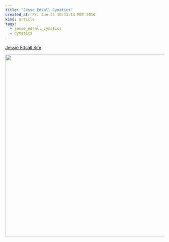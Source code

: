 ```yaml
---
title: "Jesse Edsall Cymatics"
created_at: Fri Jun 24 10:13:14 MDT 2016
kind: article
tags:
  - jesse_edsall_cymatics
  - cymatics
---
```


<a href="http://www.jess-e.com/Home.html" target="_blank">Jessie Edsall Site</a>

<img src="/assets/images/jess-e-cymatic-01.png" width="580px">


<!--
html boilerplate
<a href="" target="_blank"></a>
<img src="" width="400px">
<ul>
  <li></li>
</ul>
<pre>
</pre>
<pre><code>
</code></pre>
-->

